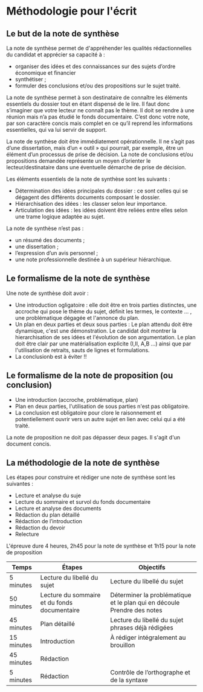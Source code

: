 # Méthodologie pour l'écrit 

## Le but de la note de synthèse 

La note de synthèse permet de d'appréhender les qualités rédactionnelles du candidat et apprécier sa capacité à :
  - organiser des idées et des connaissances sur des sujets d’ordre économique et financier
  - synthétiser ;
  - formuler des conclusions et/ou des propositions sur le sujet traité.

La note de synthèse permet à son destinataire de connaître les éléments essentiels du dossier tout en étant dispensé de le lire. Il faut donc s’imaginer que votre lecteur ne connaît pas le thème. Il doit se rendre à une réunion mais n’a pas étudié le fonds documentaire. C’est donc votre note, par son caractère concis mais complet en ce qu’il reprend les informations essentielles, qui va lui servir de support. 

La note de synthèse doit être immédiatement opérationnelle. Il ne s’agit pas d’une dissertation, mais d’un « outil » qui pourrait, par exemple, être un élément d’un processus de prise de décision. La note de conclusions et/ou propositions demandée représente un moyen d’orienter le lecteur/destinataire dans une éventuelle démarche de prise de décision.

Les éléments essentiels de la note de synthèse sont les suivants :
  - Détermination des idées principales du dossier : ce sont celles qui se dégagent des différents documents composant le dossier.
  - Hiérarchisation des idées : les classer selon leur importance.
  - Articulation des idées : les idées doivent être reliées entre elles selon une trame logique adaptée au sujet.

La note de synthèse n’est pas :
  - un résumé des documents ;
  - une dissertation ;
  - l’expression d’un avis personnel ;
  - une note professionnelle destinée à un supérieur hiérarchique.


## Le formalisme de la note de synthèse 

Une note de synthèse doit avoir : 
  - Une introduction ogligatoire : elle doit être en trois parties distinctes, une accroche qui pose le thème du sujet, définit les termes, le contexte ... , une problématique dégagée et l'annonce du plan.
  - Un plan en deux parties et deux sous parties : Le plan attendu doit être dynamique, c'est une démonstration. Le candidat doit montrer la hierarchisation de ses idées et l'évolution de son argumentation.
    Le plan doit être clair par une matérialisation explicite (I,II, A,B ...) ainsi que par l'utilisation de retraits, sauts de lignes et formulations.
  - La conclusionb est à éviter !!


## Le formalisme de la note de proposition (ou conclusion)
- Une introduction (accroche, problématique, plan)
- Plan en deux parties, l'utilisation de sous parties n'est pas obligatoire.
- La conclusion est obligatoire pour clore le raisonnement et potentiellement ouvrir vers un autre sujet en lien avec celui qui a été traité.

La note de proposition ne doit pas dépasser deux pages. Il s'agit d'un document concis. 


## La méthodologie de la note de synthèse 

Les étapes pour construire et rédiger une note de synthèse sont les suivantes :
  - Lecture et analyse du suje
  - Lecture du sommaire et survol du fonds documentaire
  - Lecture et analyse des documents
  - Rédaction du plan détaillé
  - Rédaction de l’introduction
  - Rédaction du devoir
  - Relecture

L'épreuve dure 4 heures, 2h45 pour la note de synthèse et 1h15 pour la note de proposition

| Temps      | Étapes                                       | Objectifs                                                                |
|------------|----------------------------------------------|--------------------------------------------------------------------------|
| 5 minutes  | Lecture du libellé du sujet                  | Lecture du libellé du sujet                                              |
| 50 minutes | Lecture du sommaire et du fonds documentaire | Déterminer la problématique et le plan qui en découle  Prendre des notes |
| 45 minutes | Plan détaillé                                | Lecture du libellé du sujet phrases déjà rédigées                        |
| 15 minutes | Introduction                                 | À rédiger intégralement au brouillon                                     |
| 45 minutes | Rédaction                                    |                                                                          |
| 5 minutes  | Rédaction                                    | Contrôle de l’orthographe et de la syntaxe                               |
